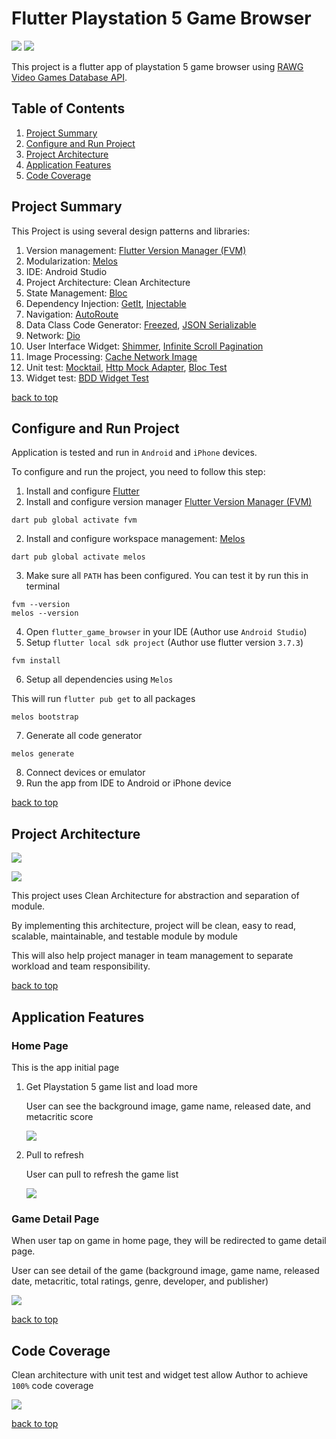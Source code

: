 # Flutter Playstation 5 Game Browser

![](.readme_assets/game_browser_android.gif)
![](.readme_assets/game_browser_apple.gif)

This project is a flutter app of playstation 5 game browser using [RAWG Video Games Database API](https://rawg.io/apidocs).

## Table of Contents
1. [Project Summary](#project-summary)
2. [Configure and Run Project](#configure-and-run-project)
3. [Project Architecture](#project-architecture)
4. [Application Features](#application-features)
5. [Code Coverage](#code-coverage)

## Project Summary
This Project is using several design patterns and libraries:
1. Version management: [Flutter Version Manager (FVM)](https://fvm.app/)
2. Modularization: [Melos](https://melos.invertase.dev/)
3. IDE: Android Studio
4. Project Architecture: Clean Architecture
5. State Management: [Bloc](https://pub.dev/packages/flutter_bloc)
6. Dependency Injection: [GetIt](https://pub.dev/packages/get_it), [Injectable](https://pub.dev/packages/injectable)
7. Navigation: [AutoRoute](https://pub.dev/packages/auto_route) 
8. Data Class Code Generator: [Freezed](https://pub.dev/packages/freezed), [JSON Serializable](https://pub.dev/packages/json_serializable)
9. Network: [Dio](https://pub.dev/packages/dio)
10. User Interface Widget: [Shimmer](https://pub.dev/packages/shimmer), [Infinite Scroll Pagination](https://pub.dev/packages/infinite_scroll_pagination)
11. Image Processing: [Cache Network Image](https://pub.dev/packages/cached_network_image)
12. Unit test: [Mocktail](https://pub.dev/packages/mocktail), [Http Mock Adapter](https://pub.dev/packages/http_mock_adapter), [Bloc Test](https://pub.dev/packages/bloc_test)
13. Widget test: [BDD Widget Test](https://pub.dev/packages/bdd_widget_test)

[back to top](#table-of-contents)

## Configure and Run Project
Application is tested and run in `Android` and `iPhone` devices.

To configure and run the project, you need to follow this step:
1. Install and configure [Flutter](https://docs.flutter.dev/get-started/install)
2. Install and configure version manager [Flutter Version Manager (FVM)](https://fvm.app/docs/getting_started/installation/)
```
dart pub global activate fvm
```
2. Install and configure workspace management: [Melos](https://melos.invertase.dev/getting-started)
```
dart pub global activate melos
```
3. Make sure all `PATH` has been configured. You can test it by run this in terminal
```
fvm --version
melos --version
```
4. Open `flutter_game_browser` in your IDE (Author use `Android Studio`)
5. Setup `flutter local sdk project` (Author use flutter version `3.7.3`)
```
fvm install
```
6. Setup all dependencies using `Melos`

This will run `flutter pub get` to all packages
```
melos bootstrap
```
7. Generate all code generator
```
melos generate
```
8. Connect devices or emulator
9. Run the app from IDE to Android or iPhone device

[back to top](#table-of-contents)

## Project Architecture
![](.readme_assets/clean_architecture.png)

![](.readme_assets/project_architecture.png)

This project uses Clean Architecture for abstraction and separation of module.

By implementing this architecture, project will be clean, easy to read, scalable, maintainable, and testable module by module

This will also help project manager in team management to separate workload and team responsibility.

[back to top](#table-of-contents)

## Application Features
### Home Page
This is the app initial page
1. Get Playstation 5 game list and load more
 
   User can see the background image, game name, released date, and metacritic score

   ![](.readme_assets/home_page.gif)

2. Pull to refresh

   User can pull to refresh the game list

   ![](.readme_assets/pull_to_refresh.gif)
   
### Game Detail Page
When user tap on game in home page, they will be redirected to game detail page.

User can see detail of the game (background image, game name, released date, metacritic, total ratings, genre, developer, and publisher)

![](.readme_assets/get_game_detail.gif)

[back to top](#table-of-contents)

## Code Coverage
Clean architecture with unit test and widget test allow Author to achieve `100%` code coverage

![](.readme_assets/code_coverage.png)

[back to top](#table-of-contents)
